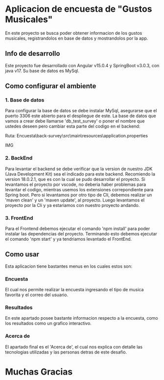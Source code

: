 # Aplicacion de encuesta de "Gustos Musicales"

En este proyecto se busca poder obtener informacion de los gustos musicales, registrandolos en base de datos y mostrandolos por la app.

## Info de desarrollo

Este proyecto fue desarrollado con Angular v15.0.4 y SpringBoot v3.0.3, con java v17.
Su base de datos es MySql.

## Como configurar el ambiente

### 1. Base de datos 
  
  Para configurar la base de datos se debe instalar MySql, asegurarse que el puerto 3306 este abierto para el despliegue de este.
  La base de datos que vamos a crear debe llamarse 'db_test_survey' o poner el nombre que ustedes deseen pero cambiar esta parte del codigo en el backend:
  
  Ruta: Encuesta\back-survey\src\main\resources\application.properties

  IMG

### 2. BackEnd

  Para levantar el backend se debe verificar que la version de nuestro JDK (Java Development Kit) sea el indicado para este backend.
  Recomiendo la version 18.0.2.1, que es con la cual se pudo desarrollar el proyecto.
  Si levantamos el proyecto por vscode, no deberia haber problemas para levantar el codigo, mientras usemos los extensiones correpondiente para Spring boot.
  Pero si levantamos por otro tipo de Cli, debemos realizar un 'maven clean' y un 'maven update', al proyecto.
  Luego levantamos el proyecto por la Cli y ya estariamos con nuestro proyecto andando.

### 3. FrontEnd

  Para el Frontend debemos ejecutar el comando 'npm install' para poder instalar las dependencias del proyecto.
  Terminando esto debemos ejecutar el comando 'npm start' y ya tendriamos levantado el FrontEnd.

## Como usar

  Esta aplicacion tiene bastantes menus en los cuales estos son:

### Encuesta

  El cual nos permite realizar la encuesta ingresando el tipo de musica favorita y el correo del usuario.

### Resultados

  En este apartado posee bastante informacion respecto a la encuesta, como los resultados como un grafico interactivo.

### Acerca de

  El apartado final es el 'Acerca de', el cual nos explica con detalle las tecnologias utilizadas y las personas detras de este desafio.

# Muchas Gracias
